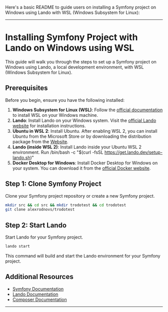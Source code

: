 Here's a basic README to guide users on installing a Symfony project on Windows using Lando with WSL (Windows Subsystem for Linux):

---

# Installing Symfony Project with Lando on Windows using WSL

This guide will walk you through the steps to set up a Symfony project on Windows using Lando, a local development environment, with WSL (Windows Subsystem for Linux).

## Prerequisites

Before you begin, ensure you have the following installed:

1. **Windows Subsystem for Linux (WSL)**: Follow the [official documentation](https://docs.microsoft.com/en-us/windows/wsl/install) to install WSL on your Windows machine.
2. **Lando**: Install Lando on your Windows system. Visit the [official Lando website](https://docs.lando.dev/install/windows.html) for installation instructions.
3. **Ubuntu in WSL 2**: Install Ubuntu. After enabling WSL 2, you can install Ubuntu from the Microsoft Store or by downloading the distribution package from the [Website](https://apps.microsoft.com/detail/9n6svws3rx71?rtc=1&hl=lv-lv&gl=LV).
4. **Lando (inside WSL 2)**: Install Lando inside your Ubuntu WSL 2 environment. Run /bin/bash -c "$(curl -fsSL https://get.lando.dev/setup-lando.sh)"
6. **Docker Desktop for Windows**: Install Docker Desktop for Windows on your system. You can download it from the [official Docker website](https://www.docker.com/products/docker-desktop/).

## Step 1: Clone Symfony Project

Clone your Symfony project repository or create a new Symfony project.

```bash
mkdir src && cd src && mkdir trodotest && cd trodotest
git clone alexrodnovs/trodotest
```

## Step 2: Start Lando

Start Lando for your Symfony project.

```bash
lando start
```

This command will build and start the Lando environment for your Symfony project.

## Additional Resources

- [Symfony Documentation](https://symfony.com/doc)
- [Lando Documentation](https://docs.lando.dev/)
- [Composer Documentation](https://getcomposer.org/doc/)

---
